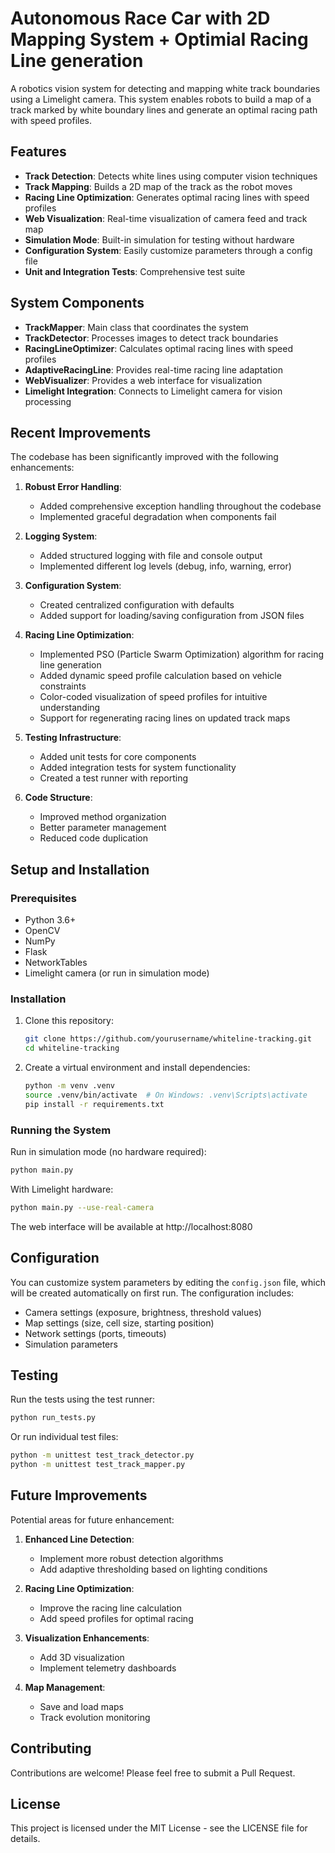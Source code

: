 # Autonomous Race Car with 2D Mapping System + Optimial Racing Line generation

A robotics vision system for detecting and mapping white track boundaries using a Limelight camera. This system enables robots to build a map of a track marked by white boundary lines and generate an optimal racing path with speed profiles.

## Features

- **Track Detection**: Detects white lines using computer vision techniques
- **Track Mapping**: Builds a 2D map of the track as the robot moves
- **Racing Line Optimization**: Generates optimal racing lines with speed profiles
- **Web Visualization**: Real-time visualization of camera feed and track map
- **Simulation Mode**: Built-in simulation for testing without hardware
- **Configuration System**: Easily customize parameters through a config file
- **Unit and Integration Tests**: Comprehensive test suite

## System Components

- **TrackMapper**: Main class that coordinates the system
- **TrackDetector**: Processes images to detect track boundaries
- **RacingLineOptimizer**: Calculates optimal racing lines with speed profiles
- **AdaptiveRacingLine**: Provides real-time racing line adaptation
- **WebVisualizer**: Provides a web interface for visualization
- **Limelight Integration**: Connects to Limelight camera for vision processing

## Recent Improvements

The codebase has been significantly improved with the following enhancements:

1. **Robust Error Handling**:
   - Added comprehensive exception handling throughout the codebase
   - Implemented graceful degradation when components fail

2. **Logging System**:
   - Added structured logging with file and console output
   - Implemented different log levels (debug, info, warning, error)

3. **Configuration System**:
   - Created centralized configuration with defaults
   - Added support for loading/saving configuration from JSON files

4. **Racing Line Optimization**:
   - Implemented PSO (Particle Swarm Optimization) algorithm for racing line generation
   - Added dynamic speed profile calculation based on vehicle constraints
   - Color-coded visualization of speed profiles for intuitive understanding
   - Support for regenerating racing lines on updated track maps

5. **Testing Infrastructure**:
   - Added unit tests for core components
   - Added integration tests for system functionality
   - Created a test runner with reporting

6. **Code Structure**:
   - Improved method organization
   - Better parameter management
   - Reduced code duplication

## Setup and Installation

### Prerequisites

- Python 3.6+
- OpenCV
- NumPy
- Flask
- NetworkTables
- Limelight camera (or run in simulation mode)

### Installation

1. Clone this repository:
   ```bash
   git clone https://github.com/yourusername/whiteline-tracking.git
   cd whiteline-tracking
   ```

2. Create a virtual environment and install dependencies:
   ```bash
   python -m venv .venv
   source .venv/bin/activate  # On Windows: .venv\Scripts\activate
   pip install -r requirements.txt
   ```

### Running the System

Run in simulation mode (no hardware required):
```bash
python main.py
```

With Limelight hardware:
```bash
python main.py --use-real-camera
```

The web interface will be available at http://localhost:8080

## Configuration

You can customize system parameters by editing the `config.json` file, which will be created automatically on first run. The configuration includes:

- Camera settings (exposure, brightness, threshold values)
- Map settings (size, cell size, starting position)
- Network settings (ports, timeouts)
- Simulation parameters

## Testing

Run the tests using the test runner:
```bash
python run_tests.py
```

Or run individual test files:
```bash
python -m unittest test_track_detector.py
python -m unittest test_track_mapper.py
```

## Future Improvements

Potential areas for future enhancement:

1. **Enhanced Line Detection**:
   - Implement more robust detection algorithms
   - Add adaptive thresholding based on lighting conditions

2. **Racing Line Optimization**:
   - Improve the racing line calculation
   - Add speed profiles for optimal racing

3. **Visualization Enhancements**:
   - Add 3D visualization
   - Implement telemetry dashboards

4. **Map Management**:
   - Save and load maps
   - Track evolution monitoring

## Contributing

Contributions are welcome! Please feel free to submit a Pull Request.

## License

This project is licensed under the MIT License - see the LICENSE file for details.
